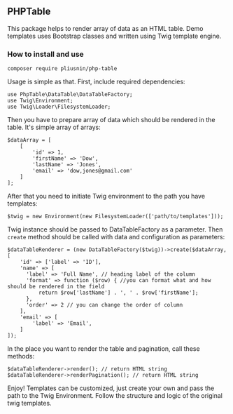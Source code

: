 ## PHPTable

This package helps to render array of data as an HTML table. Demo templates uses Bootstrap classes and written using Twig template engine.

### How to install and use

    composer require pliusnin/php-table

Usage is simple as that. First, include required dependencies:

    use PhpTable\DataTable\DataTableFactory;
    use Twig\Environment;
    use Twig\Loader\FilesystemLoader;

Then you have to prepare array of data which should be rendered in the table. It's simple array of arrays:

    $dataArray = [
        [
            'id' => 1,
            'firstName' => 'Dow',
            'lastName' => 'Jones',
            'email' => 'dow,jones@gmail.com'
        ] 
    ];

After that you need to initiate Twig environment to the path you have templates: 

    $twig = new Environment(new FilesystemLoader(['path/to/templates']));

Twig instance should be passed to DataTableFactory as a parameter. Then `create` method should be called with data and configuration as parameters:

    $dataTableRenderer = (new DataTableFactory($twig))->create($dataArray, [
        'id' => ['label' => 'ID'],
        'name' => [
          'label' => 'Full Name', // heading label of the column
          'format' => function ($row) { //you can format what and how should be rendered in the field
              return $row['lastName'] . ', ' . $row['firstName'];
          },
          'order' => 2 // you can change the order of column
        ],
        'email' => [
            'label' => 'Email',
        ]
    ]);

In the place you want to render the table and pagination, call these methods:

    $dataTableRenderer->render(); // return HTML string
    $dataTableRenderer->renderPagination(); // return HTML string

Enjoy!
Templates can be customized, just create your own and pass the path to the Twig Environment. Follow the structure and logic of the original twig templates.
